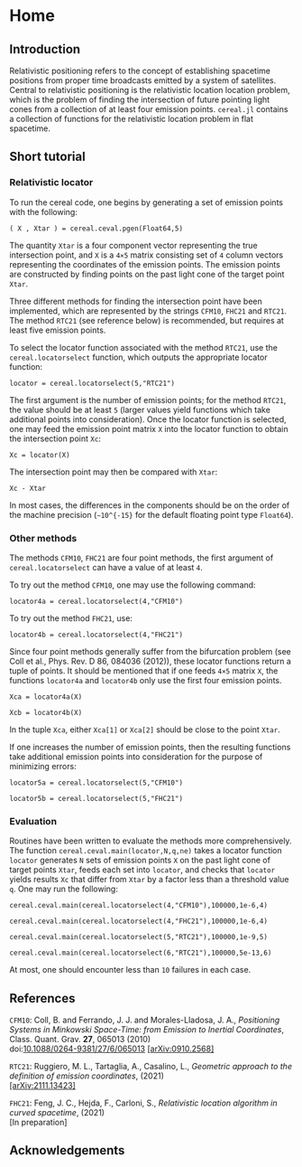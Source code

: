 # Home

## Introduction

Relativistic positioning refers to the concept of establishing spacetime
positions from proper time broadcasts emitted by a system of satellites.
Central to relativistic positioning is the relativistic location
location problem, which is the problem of finding the intersection of
future pointing light cones from a collection of at least four emission
points. `cereal.jl` contains a collection of functions for the
relativistic location problem in flat spacetime. 

## Short tutorial

### Relativistic locator

To run the cereal code, one begins by generating a set of emission
points with the following:

    ( X , Xtar ) = cereal.ceval.pgen(Float64,5)

The quantity `Xtar` is a four component vector representing the true
intersection point, and `X` is a ``4×5`` matrix consisting set of `4`
column vectors representing the coordinates of the emission points. The
emission points are constructed by finding points on the past light cone
of the target point `Xtar`.

Three different methods for finding the intersection point have been
implemented, which are represented by the strings `CFM10`, `FHC21` and
`RTC21`. The method `RTC21` (see reference below) is recommended, but
requires at least five emission points. 

To select the locator function associated with the method `RTC21`, use
the `cereal.locatorselect` function, which outputs the appropriate locator
function:

    locator = cereal.locatorselect(5,"RTC21")

The first argument is the number of emission points; for the method
`RTC21`, the value should be at least `5` (larger values yield functions
which take additional points into consideration). Once the locator
function is selected, one may feed the emission point matrix `X` into
the locator function to obtain the intersection point `Xc`:

    Xc = locator(X)

The intersection point may then be compared with `Xtar`:

    Xc - Xtar

In most cases, the differences in the components should be on the order
of the machine precision (``∼10^{-15}`` for the default floating point
type `Float64`).

### Other methods

The methods `CFM10`, `FHC21` are four point methods, the first argument
of `cereal.locatorselect` can have a value of at least `4`. 

To try out the method `CFM10`, one may use the following command:

    locator4a = cereal.locatorselect(4,"CFM10")

To try out the method `FHC21`, use:

    locator4b = cereal.locatorselect(4,"FHC21")

Since four point methods generally suffer from the bifurcation problem
(see Coll et al., Phys. Rev. D 86, 084036 (2012)), these locator
functions return a tuple of points. It should be mentioned that if one
feeds ``4×5`` matrix `X`, the functions `locator4a` and `locator4b` only
use the first four emission points.

    Xca = locator4a(X)

    Xcb = locator4b(X)

In the tuple `Xca`, either `Xca[1]` or `Xca[2]` should be close to the
point `Xtar`.

If one increases the number of emission points, then the resulting
functions take additional emission points into consideration for the
purpose of minimizing errors:

    locator5a = cereal.locatorselect(5,"CFM10")

    locator5b = cereal.locatorselect(5,"FHC21")

### Evaluation

Routines have been written to evaluate the methods more comprehensively.
The function `cereal.ceval.main(locator,N,q,ne)` takes a locator function `locator` generates `N` sets of emission points `X` on the past light cone of target points `Xtar`, feeds each set into `locator`, and checks that `locator` yields results `Xc` that differ from `Xtar` by a factor less than a threshold value `q`. One may run the following:

    cereal.ceval.main(cereal.locatorselect(4,"CFM10"),100000,1e-6,4)

    cereal.ceval.main(cereal.locatorselect(4,"FHC21"),100000,1e-6,4)

    cereal.ceval.main(cereal.locatorselect(5,"RTC21"),100000,1e-9,5)

    cereal.ceval.main(cereal.locatorselect(6,"RTC21"),100000,5e-13,6)

At most, one should encounter less than `10` failures in each case.

## References

`CFM10`: Coll, B. and Ferrando, J. J. and Morales-Lladosa, J. A., *Positioning Systems in Minkowski Space-Time: from Emission to Inertial Coordinates*, Class. Quant. Grav. **27**, 065013 (2010)  
doi:[10.1088/0264-9381/27/6/065013](https://doi.org/10.1088/0264-9381/27/6/065013) [\[arXiv:0910.2568\]](https://arxiv.org/abs/0910.2568)

`RTC21`: Ruggiero, M. L., Tartaglia, A., Casalino, L., *Geometric approach to the definition of emission coordinates*, (2021)  
[\[arXiv:2111.13423\]](https://arxiv.org/abs/2111.13423)

`FHC21`: Feng, J. C., Hejda, F., Carloni, S., *Relativistic location algorithm in curved spacetime*, (2021)  
\[In preparation\]

## Acknowledgements


